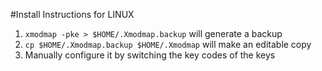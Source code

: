 #Install Instructions for LINUX

1. `xmodmap -pke > $HOME/.Xmodmap.backup` will generate a backup
2. `cp $HOME/.Xmodmap.backup $HOME/.Xmodmap` will make an editable copy
3. Manually configure it by switching the key codes of the keys
